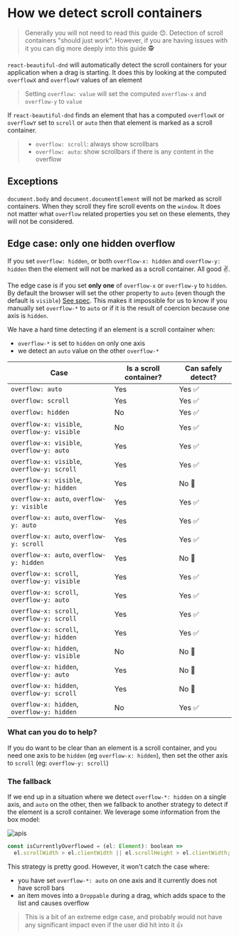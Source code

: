 # How we detect scroll containers

> Generally you will not need to read this guide 😊. Detection of scroll containers "should just work". However, if you are having issues with it you can dig more deeply into this guide 🕵️‍

`react-beautiful-dnd` will automatically detect the scroll containers for your application when a drag is starting. It does this by looking at the computed `overflowX` and `overflowY` values of an element

> Setting `overflow: value` will set the computed `overflow-x` and `overflow-y` to `value`

If `react-beautiful-dnd` finds an element that has a computed `overflowX` or `overflowY` set to `scroll` or `auto` then that element is marked as a scroll container.

> - `overflow: scroll`: always show scrollbars
> - `overflow: auto`: show scrollbars if there is any content in the overflow

## Exceptions

`document.body` and `document.documentElement` will not be marked as scroll containers. When they scroll they fire scroll events on the `window`. It does not matter what `overflow` related properties you set on these elements, they will not be considered.

## Edge case: only one hidden overflow

If you set `overflow: hidden`, or both `overflow-x: hidden` and `overflow-y: hidden` then the element will not be marked as a scroll container. All good ✌️.

The edge case is if you set **only one** of `overflow-x` or `overflow-y` to `hidden`. By default the browser will set the other property to `auto` (even though the default is `visible`) [See spec](https://www.w3.org/TR/css-overflow-3/#overflow-properties). This makes it impossible for us to know if you manually set `overflow-*` to `auto` or if it is the result of coercion because one axis is `hidden`.

We have a hard time detecting if an element is a scroll container when:

- `overflow-*` is set to `hidden` on only one axis
- we detect an `auto` value on the other `overflow-*`

| Case                                         | Is a scroll container? | Can safely detect? |
| -------------------------------------------- | ---------------------- | ------------------ |
| `overflow: auto`                             | Yes                    | Yes ✅             |
| `overflow: scroll`                           | Yes                    | Yes ✅             |
| `overflow: hidden`                           | No                     | Yes ✅             |
| `overflow-x: visible`, `overflow-y: visible` | No                     | Yes ✅             |
| `overflow-x: visible`, `overflow-y: auto`    | Yes                    | Yes ✅             |
| `overflow-x: visible`, `overflow-y: scroll`  | Yes                    | Yes ✅             |
| `overflow-x: visible`, `overflow-y: hidden`  | Yes                    | No 🛑              |
| `overflow-x: auto`, `overflow-y: visible`    | Yes                    | Yes ✅             |
| `overflow-x: auto`, `overflow-y: auto`       | Yes                    | Yes ✅             |
| `overflow-x: auto`, `overflow-y: scroll`     | Yes                    | Yes ✅             |
| `overflow-x: auto`, `overflow-y: hidden`     | Yes                    | No 🛑              |
| `overflow-x: scroll`, `overflow-y: visible`  | Yes                    | Yes ✅             |
| `overflow-x: scroll`, `overflow-y: auto`     | Yes                    | Yes ✅             |
| `overflow-x: scroll`, `overflow-y: scroll`   | Yes                    | Yes ✅             |
| `overflow-x: scroll`, `overflow-y: hidden`   | Yes                    | Yes ✅             |
| `overflow-x: hidden`, `overflow-y: visible`  | No                     | No 🛑              |
| `overflow-x: hidden`, `overflow-y: auto`     | Yes                    | No 🛑              |
| `overflow-x: hidden`, `overflow-y: scroll`   | Yes                    | No 🛑              |
| `overflow-x: hidden`, `overflow-y: hidden`   | No                     | Yes ✅             |

### What can you do to help?

If you do want to be clear than an element is a scroll container, and you need one axis to be `hidden` (eg `overflow-x: hidden`), then set the other axis to `scroll` (eg: `overflow-y: scroll`)

### The fallback

If we end up in a situation where we detect `overflow-*: hidden` on a single axis, and `auto` on the other, then we fallback to another strategy to detect if the element is a scroll container. We leverage some information from the box model:

![apis](https://user-images.githubusercontent.com/2182637/48534396-18c89000-e8fc-11e8-9ab6-90372bfa5be5.jpeg)

```js
const isCurrentlyOverflowed = (el: Element): boolean =>
  el.scrollWidth > el.clientWidth || el.scrollHeight > el.clientWidth;
```

This strategy is pretty good. However, it won't catch the case where:

- you have set `overflow-*: auto` on one axis and it currently does not have scroll bars
- an item moves into a `Droppable` during a drag, which adds space to the list and causes overflow

> This is a bit of an extreme edge case, and probably would not have any significant impact even if the user did hit into it 👍

